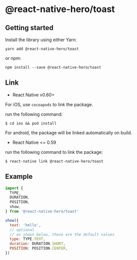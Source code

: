 # @react-native-hero/toast

## Getting started

Install the library using either Yarn:

```
yarn add @react-native-hero/toast
```

or npm:

```
npm install --save @react-native-hero/toast
```

## Link

- React Native v0.60+

For iOS, use `cocoapods` to link the package.

run the following command:

```
$ cd ios && pod install
```

For android, the package will be linked automatically on build.

- React Native <= 0.59

run the following command to link the package:

```
$ react-native link @react-native-hero/toast
```

## Example

```js
import {
  TYPE,
  DURATION,
  POSITION,
  show,
} from '@react-native-hero/toast'

show({
  text: 'hello',
  // optional
  // as shown below, these are the default values
  type: TYPE.TEXT,
  duration: DURATION.SHORT,
  POSITION: POSITION.CENTER,
})
```
